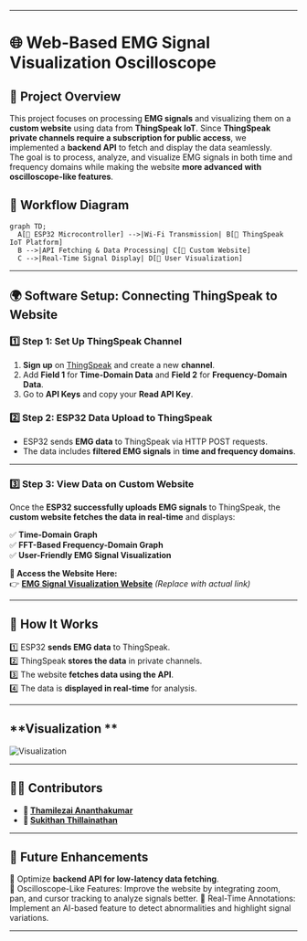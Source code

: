 
---

# **🌐 Web-Based EMG Signal Visualization Oscilloscope**  

## **📌 Project Overview**  
This project focuses on processing **EMG signals** and visualizing them on a **custom website** using data from **ThingSpeak IoT**. Since **ThingSpeak private channels require a subscription for public access**, we implemented a **backend API** to fetch and display the data seamlessly.  
The goal is to process, analyze, and visualize EMG signals in both time and frequency domains while making the website **more advanced with oscilloscope-like features**.
## **📜 Workflow Diagram**  

```mermaid
graph TD;
  A[🔹 ESP32 Microcontroller] -->|Wi-Fi Transmission| B[🔹 ThingSpeak IoT Platform]
  B -->|API Fetching & Data Processing| C[🔹 Custom Website]
  C -->|Real-Time Signal Display| D[🔹 User Visualization]
```

---

## **🌍 Software Setup: Connecting ThingSpeak to Website**  

### **1️⃣ Step 1: Set Up ThingSpeak Channel**  
1. **Sign up** on [ThingSpeak](https://thingspeak.com/) and create a new **channel**.  
2. Add **Field 1** for **Time-Domain Data** and **Field 2** for **Frequency-Domain Data**.  
3. Go to **API Keys** and copy your **Read API Key**.  

### **2️⃣ Step 2: ESP32 Data Upload to ThingSpeak**  
- ESP32 sends **EMG data** to ThingSpeak via HTTP POST requests.  
- The data includes **filtered EMG signals** in **time and frequency domains**.  

---

### **3️⃣ Step 3: View Data on Custom Website**  
Once the **ESP32 successfully uploads EMG signals** to ThingSpeak, the **custom website fetches the data in real-time** and displays:  

✅ **Time-Domain Graph**  
✅ **FFT-Based Frequency-Domain Graph**  
✅ **User-Friendly EMG Signal Visualization**  

**🔗 Access the Website Here:**  
👉 [**EMG Signal Visualization Website**](#) _(Replace with actual link)_  

---

## **📢 How It Works**
1️⃣ ESP32 **sends EMG data** to ThingSpeak.  
2️⃣ ThingSpeak **stores the data** in private channels.  
3️⃣ The website **fetches data using the API**.  
4️⃣ The data is **displayed in real-time** for analysis.  

---
## **Visualization ** 
![Visualization]()

---

## **👨‍💻 Contributors**  
- **🔹 [Thamilezai Ananthakumar](https://github.com/ThamilezaiAnanthakumar)**  
- **🔹 [Sukithan Thillainathan](https://github.com/Sukithan)**  
 

---

## **🚀 Future Enhancements**   
🔹 Optimize **backend API for low-latency data fetching**.  
🔹 Oscilloscope-Like Features: Improve the website by integrating zoom, pan, and cursor tracking to analyze signals better.
🔹 Real-Time Annotations: Implement an AI-based feature to detect abnormalities and highlight signal variations.


---

  
 
